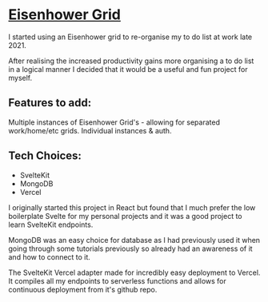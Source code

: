 
# [Eisenhower Grid](https://eisenhower-grid.vercel.app/)

I started using an Eisenhower grid to re-organise my to do list at work late 2021.

After realising the increased productivity gains more organising a to do list in a logical manner I decided that it would be a useful and fun project for myself.

## Features to add:

Multiple instances of Eisenhower Grid's - allowing for separated work/home/etc grids.
Individual instances & auth.

## Tech Choices:

- SvelteKit
- MongoDB
- Vercel

I originally started this project in React but found that I much prefer the low boilerplate Svelte for my personal projects and it was a good project to learn SvelteKit endpoints.

MongoDB was an easy choice for database as I had previously used it when going through some tutorials previously so already had an awareness of it and how to connect to it.

The SvelteKit Vercel adapter made for incredibly easy deployment to Vercel. It compiles all my endpoints to serverless functions and allows for continuous deployment from it's github repo.
